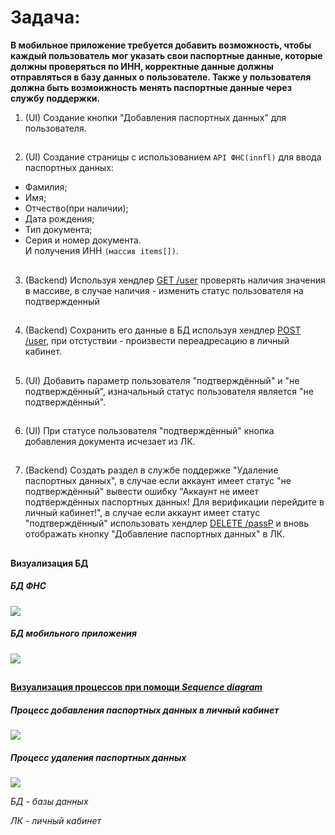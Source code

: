 # Задача:
**В мобильное приложение требуется добавить 
возможность, чтобы каждый пользователь мог указать 
свои паспортные данные, которые должны проверяться по ИНН, корректные данные должны отправляться в базу данных о пользователе. Также у пользователя должна быть возмоижность менять паспортные данные через службу поддержки.**

1. (UI) Создание кнопки "Добавления паспортных данных" для пользователя.
##
2. (UI) Создание страницы с использованием `API ФНС(innfl)`  для ввода паспортных данных:
- Фамилия;
- Имя;
- Отчество(при наличии);
- Дата рождения;
- Тип документа; 
- Серия и номер документа.<br>
И получения ИНН `(массив items[])`.

##



3. (Backend) Используя хендлер [GET /user](https://github.com/Likoder/Likoder/blob/main/GETuser.md) проверять
наличия значения в массиве, в случае
наличия - изменить статус пользователя 
на подтвержденный
##
4. (Backend) Cохранить его данные в БД используя
хендлер [POST /user](https://github.com/Likoder/Likoder/blob/main/PostUser.md), при отстуствии -
произвести переадресацию в личный кабинет.
##
5. (UI) Добавить параметр пользователя "подтверждённый" и "не подтверждённый", изначальный статус пользователя является "не подтверждённый".
##
6. (UI) При статусе пользователя "подтверждённый" кнопка добавления документа исчезает из ЛК.
##
7. (Backend) Создать раздел в службе поддержке 
"Удаление паспортных данных", в случае если 
аккаунт имеет статус "не подтверждённый" 
вывести ошибку "Аккаунт не имеет 
подтверждённых паспортных данных! Для 
верификации перейдите в личный кабинет!", в 
случае если аккаунт имеет статус 
"подтверждённый" использовать хендлер 
[DELETE /passP](https://github.com/Likoder/Likoder/blob/main/DeletePasp.md) и вновь 
отображать кнопку "Добавление паспортных данных"
в ЛК.
##
#### Визуализация БД

##### БД ФНС

![](https://sun9-74.userapi.com/impg/pJ-iOQ3ZhHCnNJKw_RcJ0rAF8Qjvq4vTlAuUsw/PsGyl38uiMU.jpg?size=208x274&quality=96&sign=ebde538fbe4fca50bf2a8ce1320d06a8&type=album)

##### БД мобильного приложения
![](https://sun9-49.userapi.com/impg/RtJAlvtAdXn1WFHe7cA9-rCH_jsRZOfzE-WBvQ/K59ac87p4SU.jpg?size=225x180&quality=96&sign=68beac00e918f55e4a5f70213e744618&type=album)
##


##

#### [Визуализация процессов при помощи _Sequence diagram_](https://app.diagrams.net/#G1LRt97hgE0UZMJUCE8OFtyhFLSXPlEMP4)
##### Процесс добавления паспортных данных в личный кабинет
![](https://sun9-73.userapi.com/impg/QTDxNMyUDkoAd5QOU8iceOkdR8GKh4_qlslt6w/3fHPNeBNF-I.jpg?size=550x557&quality=96&sign=600275a070431d119e8dcf9bfb18b6f2&type=album)
##### Процесс удаления паспортных данных
![](https://sun21-1.userapi.com/impg/ko7-9IktJjU_DSl62N1LpnLSKUrBk-6ZYIpuPQ/nvcvLXhwBxU.jpg?size=638x571&quality=96&sign=c9b01e39935e7711cd216277bf8236a0&type=album)

*БД - базы данных*

*ЛК - личный кабинет*
